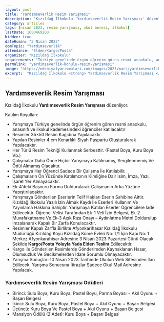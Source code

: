 ```yaml
---
layout: post
title: "Yardımseverlik Resim Yarışması"
description: "Kızıldağ İlkokulu 'Yardımseverlik Resim Yarışması' düzenliyor."
category: articles
tags: [nisan 2023, resim yarışması, okul öncesi, ilkokul]
lastDate: 1680469200
hidden: true
dateHuman: "3 Nisan 2023"
comTopic: "Yardımseverlik"
attendance: "Elden/Kargo/Posta"
organizer: "Kızıldağ İlkokulu"
requirements: "Türkiye genelinde örgün öğrenim gören resmi anaokulu, anasınıfı ve ilkokul kademesindeki öğrenciler katılabilir."
permalink: "yardimseverlik-konulu-resim-yarismasi"
image: "https://edebiyatyarismalari.com/images/2023/mart/yardimseverlik-konulu-resim-yarismasi.jpg"
excerpt:  "Kızıldağ İlkokulu <strong> Yardımseverlik Resim Yarışması </strong> düzenliyor."
---
```


## Yardımseverlik Resim Yarışması
Kızıldağ İlkokulu **Yardımseverlik Resim Yarışması** düzenliyor.  

Katılım Koşulları:
- Yarışmaya Türkiye genelinde örgün öğrenim gören resmi anaokulu, anasınıfı ve ilkokul kademesindeki
öğrenciler katılacaktır
- Resimler 35×50 Resim Kağıdına Yapılacaktır.
- Yapılan Resimler 4 cm Kenarlıklı Siyah Paspartu Oluşturularak Yapılacaktır.
- Her Türlü Resim Tekniği Kullanmak Serbesttir. (Pastel Boya, Kuru Boya Vb.)
- Çalışmalar Daha Önce Hiçbir Yarışmaya Katılmamış, Sergilenmemiş Ve Ödül Almamış Olacaktır.
- Yarışmaya Her Öğrenci Sadece Bir Çalışma İle Katılabilir.
- Çalışmaların Ön Yüzünde Katılımcının Kimliğine Dair İsim, İmza, Yazı, İşaret Yer Almayacaktır.
- Ek-4’deki Başvuru Formu Doldurularak Çalışmanın Arka Yüzüne Yapıştırılacaktır.
- Yarışmaya Gönderilen Eserlerin Telif Hakları Eserin Sahibine Aittir. Kızıldağ İlkokulu Yazılı İzin Almak Kaydı İle Eserleri Kullanım Ve Yayınlama Hakkına Sahiptir. Yarışmaya Katılan Eserler Öğrencilere İade Edilecektir. Öğrenci Velisi Tarafından Ek-1 Veli İzin Belgesi, Ek-2 Muvafakatname Ve Ek-3 Açık Rıza Onayı – Aydınlatma Metni Doldurulup İmzalanarak Kapalı Bir Zarfa Konulacaktır.
- Resimler Kapalı Zarfla Birlikte Afyonkarihasar Kızıldağ İlkokulu Müdürlüğü Kızıldağ Köyü Kızıldağ Küme Evleri No: 1/1 İçin Kapı No: 1 Merkez Afyonkarahisar Adresine 3 Nisan 2023 Pazartesi Günü Olacak Şekilde **Kargo/Posta Yoluyla Yada Elden Teslim** Edilecektir.
- Kargo İle Gönderilen Resimlerde Gönderimden Kaynaklanan Hasar, Olumsuzluk Ve Gecikmelerden İdare Sorumlu Olmayacaktır.
- Yarışma Sonuçları 10 Nisan 2023 Tarihinde Okulun Web Sitesinden İlan Edilecek. Yarışma Sonucuna İtirazlar Sadece Okul Mail Adresine Yapılacak.


### Yardımseverlik Resim Yarışması Ödülleri
- Birinci: Sulu Boya, Kuru Boya, Pastel Boyu, Parma Boyası + Akıl Oyunu + Başarı Belgesi
- İkinci: Sulu Boya, Kuru Boya, Pastel Boya + Akıl Oyunu + Başarı Belgesi
- Üçüncü: Kuru Boya Ve Pastel Boya + Akıl Oyunu + Başarı Belgesi
- Mansiyon Ödülü (2 Adet): Kuru Boya + Başarı Belgesi
